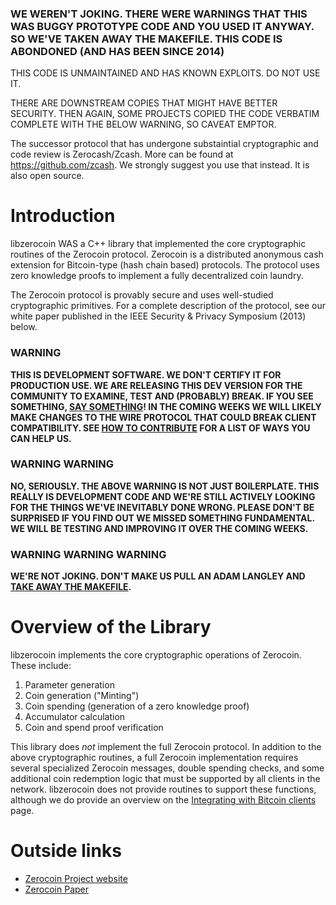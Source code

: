 ### WE WEREN'T JOKING. THERE WERE WARNINGS THAT THIS WAS BUGGY PROTOTYPE CODE AND YOU USED IT ANYWAY. SO WE'VE TAKEN AWAY THE MAKEFILE.  THIS CODE IS ABONDONED (AND HAS BEEN SINCE 2014) 


THIS CODE IS UNMAINTAINED AND HAS KNOWN EXPLOITS. DO NOT USE IT. 


THERE ARE DOWNSTREAM COPIES THAT MIGHT HAVE BETTER SECURITY.  THEN AGAIN, SOME PROJECTS  COPIED  THE CODE VERBATIM COMPLETE WITH THE BELOW WARNING, SO CAVEAT EMPTOR.

The successor protocol that has undergone substaintial cryptographic and code review is Zerocash/Zcash. More can be found at  https://github.com/zcash. We strongly suggest you use that instead. It is also open source.

# Introduction


libzerocoin WAS a C++ library that implemented the core cryptographic routines of the Zerocoin protocol. Zerocoin is a distributed anonymous cash extension for Bitcoin-type (hash chain based) protocols. The protocol uses zero knowledge proofs to implement a fully decentralized coin laundry.

The Zerocoin protocol is provably secure and uses well-studied cryptographic primitives. For a complete description of the protocol, see our white paper published in the IEEE Security & Privacy Symposium (2013) below.

### WARNING
**THIS IS DEVELOPMENT SOFTWARE. WE DON'T CERTIFY IT FOR PRODUCTION USE. WE ARE RELEASING THIS DEV VERSION FOR THE COMMUNITY TO EXAMINE, TEST AND (PROBABLY) BREAK. IF YOU SEE SOMETHING, [SAY SOMETHING](https://github.com/Zerocoin/libzerocoin/issues)! IN THE COMING WEEKS WE WILL LIKELY MAKE CHANGES TO THE WIRE PROTOCOL THAT COULD BREAK CLIENT COMPATIBILITY. SEE [HOW TO CONTRIBUTE](https://github.com/Zerocoin/libzerocoin/wiki/How-to-contribute) FOR A LIST OF WAYS YOU CAN HELP US.**

### WARNING WARNING
**NO, SERIOUSLY. THE ABOVE WARNING IS NOT JUST BOILERPLATE. THIS REALLY IS DEVELOPMENT CODE AND WE'RE STILL ACTIVELY LOOKING FOR THE THINGS WE'VE INEVITABLY DONE WRONG. PLEASE DON'T BE SURPRISED IF YOU FIND OUT WE MISSED SOMETHING FUNDAMENTAL. WE WILL BE TESTING AND IMPROVING IT OVER THE COMING WEEKS.**

### WARNING WARNING WARNING

**WE'RE NOT JOKING. DON'T MAKE US PULL AN ADAM LANGLEY AND [TAKE AWAY THE MAKEFILE](https://github.com/agl/pond#pond).**

# Overview of the Library

libzerocoin implements the core cryptographic operations of Zerocoin. These include:

1. Parameter generation
2. Coin generation ("Minting")
3. Coin spending (generation of a zero knowledge proof)
4. Accumulator calculation
5. Coin and spend proof verification

This library does _not_ implement the full Zerocoin protocol. In addition to the above cryptographic routines, a full Zerocoin implementation requires several specialized Zerocoin messages, double spending checks, and some additional coin redemption logic that must be supported by all clients in the network. libzerocoin does not provide routines to support these functions, although we do provide an overview on the [Integrating with Bitcoin clients](https://github.com/Zerocoin/libzerocoin/wiki/Integrating-with-bitcoin-clients) page.

# Outside links

* [Zerocoin Project website](http://zerocoin.org/)
* [Zerocoin Paper](http://zerocoin.org/media/pdf/ZerocoinOakland.pdf)
